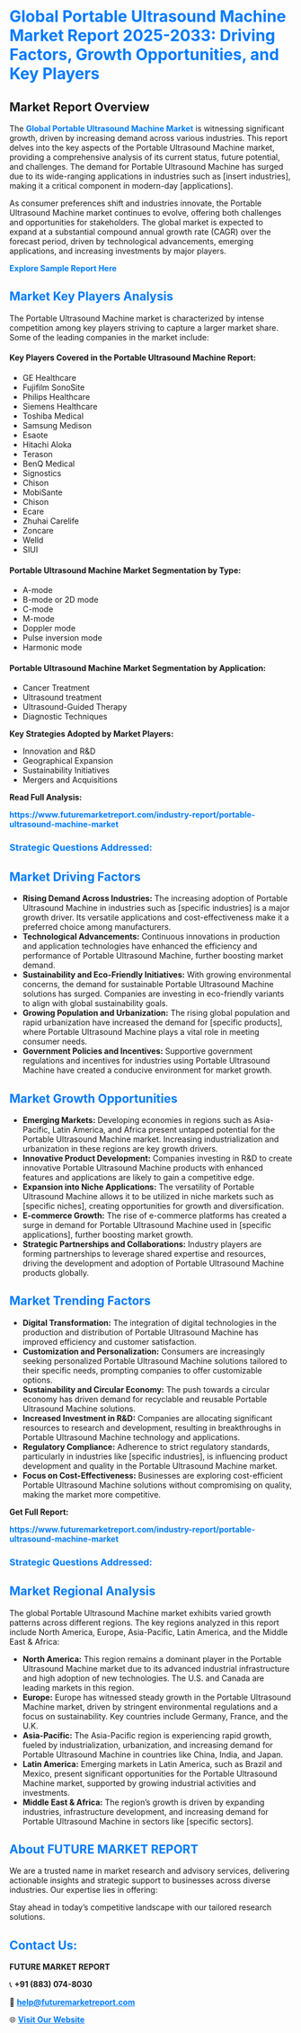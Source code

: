 <h1 style="color: #007BFF;">Global Portable Ultrasound Machine Market Report 2025-2033: Driving Factors, Growth Opportunities, and Key Players</h1>

<section id="overview">
<h2>Market Report Overview</h2>
<p>The <a href="https://www.futuremarketreport.com/industry-report/portable-ultrasound-machine-market" style="color: #007BFF; text-decoration: none;"><strong>Global Portable Ultrasound Machine Market</strong></a> is witnessing significant growth, driven by increasing demand across various industries. This report delves into the key aspects of the Portable Ultrasound Machine market, providing a comprehensive analysis of its current status, future potential, and challenges. The demand for Portable Ultrasound Machine has surged due to its wide-ranging applications in industries such as [insert industries], making it a critical component in modern-day [applications].</p>
<p>As consumer preferences shift and industries innovate, the Portable Ultrasound Machine market continues to evolve, offering both challenges and opportunities for stakeholders. The global market is expected to expand at a substantial compound annual growth rate (CAGR) over the forecast period, driven by technological advancements, emerging applications, and increasing investments by major players.</p>
</section>

<section id="overview">
<p><a href="https://www.futuremarketreport.com/request-sample/reportId=99551" style="color: #007BFF; text-decoration: none;"><strong>Explore Sample Report Here</strong></a></p>
</section>

<section id="key-players">
<h2 style="color: #007BFF;">Market Key Players Analysis</h2>
<p>The Portable Ultrasound Machine market is characterized by intense competition among key players striving to capture a larger market share. Some of the leading companies in the market include:</p>
<h4>Key Players Covered in the Portable Ultrasound Machine Report:</h4>
<ul><li>GE Healthcare</li><li>Fujifilm SonoSite</li><li>Philips Healthcare</li><li>Siemens Healthcare</li><li>Toshiba Medical</li><li>Samsung Medison</li><li>Esaote</li><li>Hitachi Aloka</li><li>Terason</li><li>BenQ Medical</li><li>Signostics</li><li>Chison</li><li>MobiSante</li><li>Chison</li><li>Ecare</li><li>Zhuhai Carelife</li><li>Zoncare</li><li>Welld</li><li>SIUI</li></ul>
<h4>Portable Ultrasound Machine Market Segmentation by Type:</h4>
<ul><li>A-mode</li><li>B-mode or 2D mode</li><li>C-mode</li><li>M-mode</li><li>Doppler mode</li><li>Pulse inversion mode</li><li>Harmonic mode</li></ul>

<h4>Portable Ultrasound Machine Market Segmentation by Application:</h4>
<ul><li>Cancer Treatment</li><li>Ultrasound treatment</li><li>Ultrasound-Guided Therapy</li><li>Diagnostic Techniques</li></ul>
<p><strong>Key Strategies Adopted by Market Players:</strong></p>
<ul>
<li>Innovation and R&D</li>
<li>Geographical Expansion</li>
<li>Sustainability Initiatives</li>
<li>Mergers and Acquisitions</li>
</ul>
</section>

<section>
<p><strong>Read Full Analysis: </strong></p><a href="https://www.futuremarketreport.com/industry-report/portable-ultrasound-machine-market" style="color: #007BFF; text-decoration: none;"><strong>https://www.futuremarketreport.com/industry-report/portable-ultrasound-machine-market</strong></a>
<h3 style="color: #007BFF;">Strategic Questions Addressed:</h3>
</section>

<section id="driving-factors">
<h2 style="color: #007BFF;">Market Driving Factors</h2>
<ul>
<li><strong>Rising Demand Across Industries:</strong> The increasing adoption of Portable Ultrasound Machine in industries such as [specific industries] is a major growth driver. Its versatile applications and cost-effectiveness make it a preferred choice among manufacturers.</li>
<li><strong>Technological Advancements:</strong> Continuous innovations in production and application technologies have enhanced the efficiency and performance of Portable Ultrasound Machine, further boosting market demand.</li>
<li><strong>Sustainability and Eco-Friendly Initiatives:</strong> With growing environmental concerns, the demand for sustainable Portable Ultrasound Machine solutions has surged. Companies are investing in eco-friendly variants to align with global sustainability goals.</li>
<li><strong>Growing Population and Urbanization:</strong> The rising global population and rapid urbanization have increased the demand for [specific products], where Portable Ultrasound Machine plays a vital role in meeting consumer needs.</li>
<li><strong>Government Policies and Incentives:</strong> Supportive government regulations and incentives for industries using Portable Ultrasound Machine have created a conducive environment for market growth.</li>
</ul>
</section>

<section id="growth-opportunities">
<h2 style="color: #007BFF;">Market Growth Opportunities</h2>
<ul>
<li><strong>Emerging Markets:</strong> Developing economies in regions such as Asia-Pacific, Latin America, and Africa present untapped potential for the Portable Ultrasound Machine market. Increasing industrialization and urbanization in these regions are key growth drivers.</li>
<li><strong>Innovative Product Development:</strong> Companies investing in R&D to create innovative Portable Ultrasound Machine products with enhanced features and applications are likely to gain a competitive edge.</li>
<li><strong>Expansion into Niche Applications:</strong> The versatility of Portable Ultrasound Machine allows it to be utilized in niche markets such as [specific niches], creating opportunities for growth and diversification.</li>
<li><strong>E-commerce Growth:</strong> The rise of e-commerce platforms has created a surge in demand for Portable Ultrasound Machine used in [specific applications], further boosting market growth.</li>
<li><strong>Strategic Partnerships and Collaborations:</strong> Industry players are forming partnerships to leverage shared expertise and resources, driving the development and adoption of Portable Ultrasound Machine products globally.</li>
</ul>
</section>

<section id="trending-factors">
<h2 style="color: #007BFF;">Market Trending Factors</h2>
<ul>
<li><strong>Digital Transformation:</strong> The integration of digital technologies in the production and distribution of Portable Ultrasound Machine has improved efficiency and customer satisfaction.</li>
<li><strong>Customization and Personalization:</strong> Consumers are increasingly seeking personalized Portable Ultrasound Machine solutions tailored to their specific needs, prompting companies to offer customizable options.</li>
<li><strong>Sustainability and Circular Economy:</strong> The push towards a circular economy has driven demand for recyclable and reusable Portable Ultrasound Machine solutions.</li>
<li><strong>Increased Investment in R&D:</strong> Companies are allocating significant resources to research and development, resulting in breakthroughs in Portable Ultrasound Machine technology and applications.</li>
<li><strong>Regulatory Compliance:</strong> Adherence to strict regulatory standards, particularly in industries like [specific industries], is influencing product development and quality in the Portable Ultrasound Machine market.</li>
<li><strong>Focus on Cost-Effectiveness:</strong> Businesses are exploring cost-efficient Portable Ultrasound Machine solutions without compromising on quality, making the market more competitive.</li>
</ul>
</section>

<section>
<p><strong>Get Full Report: </strong></p><a href="https://www.futuremarketreport.com/industry-report/portable-ultrasound-machine-market" style="color: #007BFF; text-decoration: none;"><strong>https://www.futuremarketreport.com/industry-report/portable-ultrasound-machine-market</strong></a>
<h3 style="color: #007BFF;">Strategic Questions Addressed:</h3>
</section>


<section id="regional-analysis">
<h2 style="color: #007BFF;">Market Regional Analysis</h2>
<p>The global Portable Ultrasound Machine market exhibits varied growth patterns across different regions. The key regions analyzed in this report include North America, Europe, Asia-Pacific, Latin America, and the Middle East & Africa:</p>
<ul>
<li><strong>North America:</strong> This region remains a dominant player in the Portable Ultrasound Machine market due to its advanced industrial infrastructure and high adoption of new technologies. The U.S. and Canada are leading markets in this region.</li>
<li><strong>Europe:</strong> Europe has witnessed steady growth in the Portable Ultrasound Machine market, driven by stringent environmental regulations and a focus on sustainability. Key countries include Germany, France, and the U.K.</li>
<li><strong>Asia-Pacific:</strong> The Asia-Pacific region is experiencing rapid growth, fueled by industrialization, urbanization, and increasing demand for Portable Ultrasound Machine in countries like China, India, and Japan.</li>
<li><strong>Latin America:</strong> Emerging markets in Latin America, such as Brazil and Mexico, present significant opportunities for the Portable Ultrasound Machine market, supported by growing industrial activities and investments.</li>
<li><strong>Middle East & Africa:</strong> The region’s growth is driven by expanding industries, infrastructure development, and increasing demand for Portable Ultrasound Machine in sectors like [specific sectors].</li>
</ul>
</section>

<footer>
<h2 style="color: #007BFF;">About FUTURE MARKET REPORT</h2>
<p>We are a trusted name in market research and advisory services, delivering actionable insights and strategic support to businesses across diverse industries. Our expertise lies in offering:</p>

<p>Stay ahead in today’s competitive landscape with our tailored research solutions.</p>

<h2 style="color: #007BFF;">Contact Us:</h2>
<p><strong>FUTURE MARKET REPORT</strong></p>
<p>📞 <strong>+91 (883) 074-8030</strong></p>
<p>📧 <strong><a href="mailto:help@futuremarketreport.com" style="color: #007BFF;">help@futuremarketreport.com</a></strong></p>
<p>🌐 <strong><a href="https://www.futuremarketreport.com/" style="color: #007BFF;">Visit Our Website</a></strong></p>
</footer>